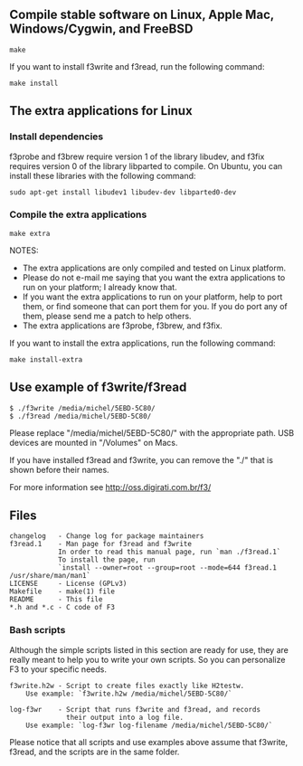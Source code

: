## Compile stable software on Linux, Apple Mac, Windows/Cygwin, and FreeBSD

```
make
```
If you want to install f3write and f3read, run the following command:

```
make install
```


## The extra applications for Linux

### Install dependencies

f3probe and f3brew require version 1 of the library libudev, and
f3fix requires version 0 of the library libparted to compile.
On Ubuntu, you can install these libraries with the following command:
```
sudo apt-get install libudev1 libudev-dev libparted0-dev
```

### Compile the extra applications

```
make extra
```

NOTES:
   - The extra applications are only compiled and tested on Linux platform.
   - Please do not e-mail me saying that you want the extra applications
     to run on your platform; I already know that.
   - If you want the extra applications to run on your platform,
     help to port them, or find someone that can port them for you.
     If you do port any of them, please send me a patch to help others.
   - The extra applications are f3probe, f3brew, and f3fix.

If you want to install the extra applications, run the following command:

```
make install-extra
```


## Use example of f3write/f3read

```
$ ./f3write /media/michel/5EBD-5C80/
$ ./f3read /media/michel/5EBD-5C80/
```

Please replace "/media/michel/5EBD-5C80/" with the appropriate path.
USB devices are mounted in "/Volumes" on Macs.

If you have installed f3read and f3write, you can remove the "./"
that is shown before their names.

For more information see http://oss.digirati.com.br/f3/


## Files

    changelog   - Change log for package maintainers
    f3read.1    - Man page for f3read and f3write
                In order to read this manual page, run `man ./f3read.1`
                To install the page, run
                `install --owner=root --group=root --mode=644 f3read.1 /usr/share/man/man1`
    LICENSE     - License (GPLv3)
    Makefile    - make(1) file
    README      - This file
    *.h and *.c - C code of F3

### Bash scripts

Although the simple scripts listed in this section are ready for use,
they are really meant to help you to write your own scripts.
So you can personalize F3 to your specific needs.

    f3write.h2w - Script to create files exactly like H2testw.
        Use example: `f3write.h2w /media/michel/5EBD-5C80/`

    log-f3wr    - Script that runs f3write and f3read, and records
                  their output into a log file.
        Use example: `log-f3wr log-filename /media/michel/5EBD-5C80/`

Please notice that all scripts and use examples above assume that
f3write, f3read, and the scripts are in the same folder.
